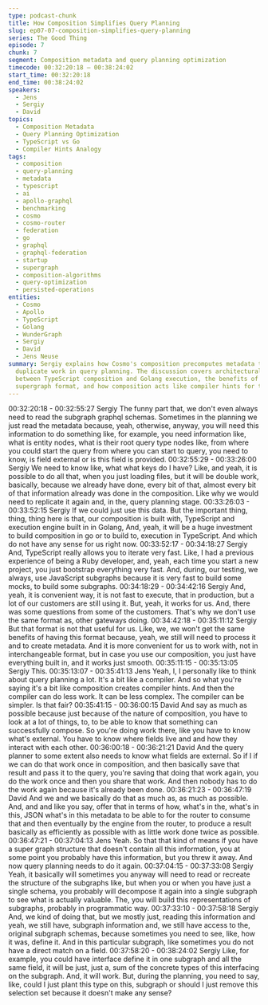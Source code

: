 ```yaml
---
type: podcast-chunk
title: How Composition Simplifies Query Planning
slug: ep07-07-composition-simplifies-query-planning
series: The Good Thing
episode: 7
chunk: 7
segment: Composition metadata and query planning optimization
timecode: 00:32:20:18 – 00:38:24:02
start_time: 00:32:20:18
end_time: 00:38:24:02
speakers:
  - Jens
  - Sergiy
  - David
topics:
  - Composition Metadata
  - Query Planning Optimization
  - TypeScript vs Go
  - Compiler Hints Analogy
tags:
  - composition
  - query-planning
  - metadata
  - typescript
  - ai
  - apollo-graphql
  - benchmarking
  - cosmo
  - cosmo-router
  - federation
  - go
  - graphql
  - graphql-federation
  - startup
  - supergraph
  - composition-algorithms
  - query-optimization
  - persisted-operations
entities:
  - Cosmo
  - Apollo
  - TypeScript
  - Golang
  - WunderGraph
  - Sergiy
  - David
  - Jens Neuse
summary: Sergiy explains how Cosmo's composition precomputes metadata to eliminate
  duplicate work in query planning. The discussion covers architectural decisions
  between TypeScript composition and Golang execution, the benefits of avoiding Apollo's
  supergraph format, and how composition acts like compiler hints for the query planner.
---
```


00:32:20:18 - 00:32:55:27
Sergiy
The funny part that, we don't even always need to read the subgraph graphql schemas.
Sometimes in the planning we just read the metadata because, yeah, otherwise, anyway, you
will need this information to do something like, for example, you need information like, what is
entity nodes, what is their root query type nodes like, from where you could start the query from
where you can start to query, you need to know, is field external or is this field is provided.
00:32:55:29 - 00:33:26:00
Sergiy
We need to know like, what what keys do I have? Like, and yeah, it is possible to do all that,
when you just loading files, but it will be double work, basically, because we already have done,
every bit of that, almost every bit of that information already was done in the composition. Like
why we would need to replicate it again and, in the, query planning stage.
00:33:26:03 - 00:33:52:15
Sergiy
If we could just use this data. But the important thing, thing, thing here is that, our composition is
built with, TypeScript and execution engine built in in Golang, And, yeah, it will be a huge
investment to build composition in go or to build to, execution in TypeScript. And which do not
have any sense for us right now.
00:33:52:17 - 00:34:18:27
Sergiy
And, TypeScript really allows you to iterate very fast. Like, I had a previous experience of being
a Ruby developer, and, yeah, each time you start a new project, you just bootstrap everything
very fast. And, during, our testing, we always, use JavaScript subgraphs because it is very fast
to build some mocks, to build some subgraphs.
00:34:18:29 - 00:34:42:16
Sergiy
And, yeah, it is convenient way, it is not fast to execute, that in production, but a lot of our
customers are still using it. But, yeah, it works for us. And, there was some questions from some
of the customers. That's why we don't use the same format as, other gateways doing.
00:34:42:18 - 00:35:11:12
Sergiy
But that format is not that useful for us. Like, we, we won't get the same benefits of having this
format because, yeah, we still will need to process it and to create metadata. And it is more
convenient for us to work with, not in interchangeable format, but in case you use our
composition, you just have everything built in, and it works just smooth.
00:35:11:15 - 00:35:13:05
Sergiy
This.
00:35:13:07 - 00:35:41:13
Jens
Yeah, I, I personally like to think about query planning a lot. It's a bit like a compiler. And so what
you're saying it's a bit like composition creates compiler hints. And then the compiler can do less
work. It can be less complex. The compiler can be simpler. Is that fair?
00:35:41:15 - 00:36:00:15
David
And say as much as possible because just because of the nature of composition, you have to
look at a lot of things, to, to be able to know that something can successfully compose. So
you're doing work there, like you have to know what's external. You have to know where fields
live and and how they interact with each other.
00:36:00:18 - 00:36:21:21
David
And the query planner to some extent also needs to know what fields are external. So if I if we
can do that work once in composition, and then basically save that result and pass it to the
query, you're saving that doing that work again, you do the work once and then you share that
work. And then nobody has to do the work again because it's already been done.
00:36:21:23 - 00:36:47:19
David
And we and we basically do that as much as, as much as possible. And, and and like you say,
offer that in terms of how, what's in the, what's in this, JSON what's in this metadata to be able
to for the router to consume that and then eventually by the engine from the router, to produce a
result basically as efficiently as possible with as little work done twice as possible.
00:36:47:21 - 00:37:04:13
Jens
Yeah. So that that kind of means if you have a super graph structure that doesn't contain all this
information, you at some point you probably have this information, but you threw it away. And
now query planning needs to do it again.
00:37:04:15 - 00:37:33:08
Sergiy
Yeah, it basically will sometimes you anyway will need to read or recreate the structure of the
subgraphs like, but when you or when you have just a single schema, you probably will
decompose it again into a single subgraph to see what is actually valuable. The, you will build
this representations of subgraphs, probably in programmatic way.
00:37:33:10 - 00:37:58:18
Sergiy
And, we kind of doing that, but we mostly just, reading this information and yeah, we still have,
subgraph information and, we still have access to the, original subgraph schemas, because
sometimes you need to see, like, how it was, define it. And in this particular subgraph, like
sometimes you do not have a direct match on a field.
00:37:58:20 - 00:38:24:02
Sergiy
Like, for example, you could have interface define it in one subgraph and all the same field, it
will be just, just a, sum of the concrete types of this interfacing on the subgraph. And, it will
work. But, during the planning, you need to say, like, could I just plant this type on this,
subgraph or should I just remove this selection set because it doesn't make any sense?